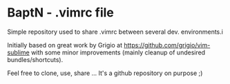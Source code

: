 BaptN - .vimrc file
=======

Simple repository used to share .vimrc between several dev. environments.i

Initially based on great work by Grigio at https://github.com/grigio/vim-sublime with some minor improvements (mainly cleanup of undesired bundles/shortcuts).

Feel free to clone, use, share ... It's a github repository on purpose ;)
